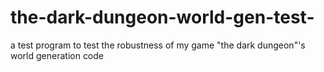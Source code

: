 # the-dark-dungeon-world-gen-test-
a test program to test the robustness of my game "the dark dungeon"'s world generation code
